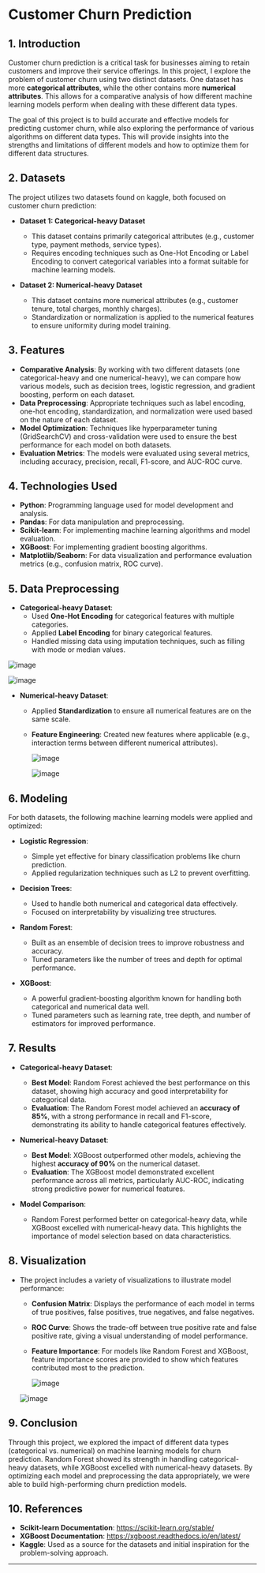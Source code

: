 
# Customer Churn Prediction

## 1. **Introduction**
Customer churn prediction is a critical task for businesses aiming to retain customers and improve their service offerings. In this project, I explore the problem of customer churn using two distinct datasets. One dataset has more **categorical attributes**, while the other contains more **numerical attributes**. This allows for a comparative analysis of how different machine learning models perform when dealing with these different data types. 

The goal of this project is to build accurate and effective models for predicting customer churn, while also exploring the performance of various algorithms on different data types. This will provide insights into the strengths and limitations of different models and how to optimize them for different data structures.

## 2. **Datasets**
The project utilizes two datasets found on kaggle, both focused on customer churn prediction:

- **Dataset 1: Categorical-heavy Dataset**
  - This dataset contains primarily categorical attributes (e.g., customer type, payment methods, service types).
  - Requires encoding techniques such as One-Hot Encoding or Label Encoding to convert categorical variables into a format suitable for machine learning models.
  
- **Dataset 2: Numerical-heavy Dataset**
  - This dataset contains more numerical attributes (e.g., customer tenure, total charges, monthly charges).
  - Standardization or normalization is applied to the numerical features to ensure uniformity during model training.

## 3. **Features**
   - **Comparative Analysis**: By working with two different datasets (one categorical-heavy and one numerical-heavy), we can compare how various models, such as decision trees, logistic regression, and gradient boosting, perform on each dataset.
   - **Data Preprocessing**: Appropriate techniques such as label encoding, one-hot encoding, standardization, and normalization were used based on the nature of each dataset.
   - **Model Optimization**: Techniques like hyperparameter tuning (GridSearchCV) and cross-validation were used to ensure the best performance for each model on both datasets.
   - **Evaluation Metrics**: The models were evaluated using several metrics, including accuracy, precision, recall, F1-score, and AUC-ROC curve.

## 4. **Technologies Used**
   - **Python**: Programming language used for model development and analysis.
   - **Pandas**: For data manipulation and preprocessing.
   - **Scikit-learn**: For implementing machine learning algorithms and model evaluation.
   - **XGBoost**: For implementing gradient boosting algorithms.
   - **Matplotlib/Seaborn**: For data visualization and performance evaluation metrics (e.g., confusion matrix, ROC curve).


## 5. **Data Preprocessing**
   - **Categorical-heavy Dataset**:
     - Used **One-Hot Encoding** for categorical features with multiple categories.
     - Applied **Label Encoding** for binary categorical features.
     - Handled missing data using imputation techniques, such as filling with mode or median values.


       
  ![image](https://github.com/user-attachments/assets/22f7e0b5-fbe6-4d0f-8ba5-dfbc83d7f163)

  

  ![image](https://github.com/user-attachments/assets/94baa997-7752-4c57-b43a-21d2411fe130)

  


   - **Numerical-heavy Dataset**:
     - Applied **Standardization** to ensure all numerical features are on the same scale.
     - **Feature Engineering**: Created new features where applicable (e.g., interaction terms between different numerical attributes).
    


       ![image](https://github.com/user-attachments/assets/b4872e18-4cd6-4b64-9af8-2a5097617a1f)
    


       ![image](https://github.com/user-attachments/assets/826dae6f-227c-41ec-b4f2-eb2f18ac8f06)





## 6. **Modeling**
   For both datasets, the following machine learning models were applied and optimized:
   
   - **Logistic Regression**: 
     - Simple yet effective for binary classification problems like churn prediction.
     - Applied regularization techniques such as L2 to prevent overfitting.
   
   - **Decision Trees**:
     - Used to handle both numerical and categorical data effectively.
     - Focused on interpretability by visualizing tree structures.
   
   - **Random Forest**:
     - Built as an ensemble of decision trees to improve robustness and accuracy.
     - Tuned parameters like the number of trees and depth for optimal performance.

   - **XGBoost**:
     - A powerful gradient-boosting algorithm known for handling both categorical and numerical data well.
     - Tuned parameters such as learning rate, tree depth, and number of estimators for improved performance.


## 7. **Results**
   - **Categorical-heavy Dataset**:
     - **Best Model**: Random Forest achieved the best performance on this dataset, showing high accuracy and good interpretability for categorical data.
     - **Evaluation**: The Random Forest model achieved an **accuracy of 85%**, with a strong performance in recall and F1-score, demonstrating its ability to handle categorical features effectively.

   - **Numerical-heavy Dataset**:
     - **Best Model**: XGBoost outperformed other models, achieving the highest **accuracy of 90%** on the numerical dataset.
     - **Evaluation**: The XGBoost model demonstrated excellent performance across all metrics, particularly AUC-ROC, indicating strong predictive power for numerical features.

   - **Model Comparison**:
     - Random Forest performed better on categorical-heavy data, while XGBoost excelled with numerical-heavy data. This highlights the importance of model selection based on data characteristics.

## 8. **Visualization**
   - The project includes a variety of visualizations to illustrate model performance:
     - **Confusion Matrix**: Displays the performance of each model in terms of true positives, false positives, true negatives, and false negatives.
     - **ROC Curve**: Shows the trade-off between true positive rate and false positive rate, giving a visual understanding of model performance.
     - **Feature Importance**: For models like Random Forest and XGBoost, feature importance scores are provided to show which features contributed most to the prediction.



       ![image](https://github.com/user-attachments/assets/86c70423-4a9b-4f68-9d64-e422f651e5be)


       
      ![image](https://github.com/user-attachments/assets/8890fa8e-98be-4b8e-b679-8cccf628485f)




     

## 9. **Conclusion**
   Through this project, we explored the impact of different data types (categorical vs. numerical) on machine learning models for churn prediction. Random Forest showed its strength in handling categorical-heavy datasets, while XGBoost excelled with numerical-heavy datasets. By optimizing each model and preprocessing the data appropriately, we were able to build high-performing churn prediction models.

## 10. **References**
   - **Scikit-learn Documentation**: https://scikit-learn.org/stable/
   - **XGBoost Documentation**: https://xgboost.readthedocs.io/en/latest/
   - **Kaggle**: Used as a source for the datasets and initial inspiration for the problem-solving approach.

---

